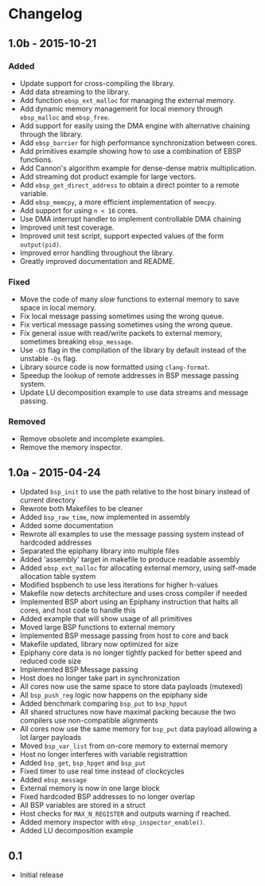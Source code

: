 # Changelog

## 1.0b - 2015-10-21

### Added
- Update support for cross-compiling the library.
- Add data streaming to the library.
- Add function `ebsp_ext_malloc` for managing the external memory.
- Add dynamic memory management for local memory through `ebsp_malloc` and `ebsp_free`.
- Add support for easily using the DMA engine with alternative chaining through the library.
- Add `ebsp_barrier` for high performance synchronization between cores.
- Add primitives example showing how to use a combination of EBSP functions.
- Add Cannon's algorithm example for dense-dense matrix multiplication.
- Add streaming dot product example for large vectors.
- Add `ebsp_get_direct_address` to obtain a direct pointer to a remote variable.
- Add `ebsp_memcpy`, a more efficient implementation of `memcpy`.
- Add support for using `n < 16` cores.
- Use DMA interrupt handler to implement controllable DMA chaining
- Improved unit test coverage.
- Improved unit test script, support expected values of the form `output(pid)`.
- Improved error handling throughout the library.
- Greatly improved documentation and README.

### Fixed
- Move the code of many *slow* functions to external memory to save space in local memory.
- Fix local message passing sometimes using the wrong queue.
- Fix vertical message passing sometimes using the wrong queue.
- Fix general issue with read/write packets to external memory, sometimes breaking `ebsp_message`.
- Use `-O3` flag in the compilation of the library by default instead of the unstable `-Os` flag.
- Library source code is now formatted using `clang-format`.
- Speedup the lookup of remote addresses in BSP message passing system.
- Update LU decomposition example to use data streams and message passing.

### Removed
- Remove obsolete and incomplete examples.
- Remove the memory inspector.

## 1.0a - 2015-04-24
- Updated `bsp_init` to use the path relative to the host binary instead of current directory
- Rewrote both Makefiles to be cleaner
- Added `bsp_raw_time`, now implemented in assembly
- Added some documentation
- Rewrote all examples to use the message passing system instead of hardcoded addresses
- Separated the epiphany library into multiple files
- Added 'assembly' target in makefile to produce readable assembly
- Added `ebsp_ext_malloc` for allocating external memory, using self-made allocation table system
- Modified bspbench to use less iterations for higher h-values
- Makefile now detects architecture and uses cross compiler if needed
- Implemented BSP abort using an Epiphany instruction that halts all cores, and host code to handle this
- Added example that will show usage of all primitives
- Moved large BSP functions to external memory
- Implemented BSP message passing from host to core and back
- Makefile updated, library now optimized for size
- Epiphany core data is no longer tightly packed for better speed and reduced code size
- Implemented BSP Message passing
- Host does no longer take part in synchronization
- All cores now use the same space to store data payloads (mutexed)
- All `bsp_push_reg` logic now happens on the epiphany side
- Added benchmark comparing `bsp_put` to `bsp_hpput`
- All shared structures now have maximal packing because the two compilers use non-compatible alignments
- All cores now use the same memory for `bsp_put` data payload allowing a lot larger payloads
- Moved `bsp_var_list` from on-core memory to external memory
- Host no longer interferes with variable registrattion
- Added `bsp_get`, `bsp_hpget` and `bsp_put`
- Fixed timer to use real time instead of clockcycles
- Added `ebsp_message`
- External memory is now in one large block
- Fixed hardcoded BSP addresses to no longer overlap
- All BSP variables are stored in a struct
- Host checks for `MAX_N_REGISTER` and outputs warning if reached.
- Added memory inspector with `ebsp_inspector_enable()`.
- Added LU decomposition example

## 0.1
- Initial release
